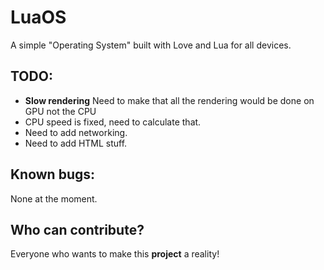 # LuaOS
A simple "Operating System" built with Love and Lua for all devices.

## TODO:
* **Slow rendering**  Need to make that all the rendering would be done on GPU not the CPU
* CPU speed is fixed, need to calculate that.
* Need to add networking.
* Need to add HTML stuff.

## Known bugs:
None at the moment.

## Who can contribute?
Everyone who wants to make this **project** a reality!
